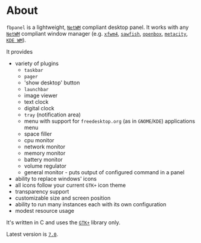 # About

`fbpanel` is a lightweight, [`NetWM`] compliant desktop panel.
It works with any [`NetWM`] compliant window manager
(e.g. [`xfwm4`], [`sawfish`], [`openbox`], [`metacity`], [`KDE WM`]).

[`NetWM`]: https://www.freedesktop.org/wiki/Specifications/wm-spec/
[`xfwm4`]: https://xfce.org/
[`sawfish`]: https://sawfish.fandom.com
[`openbox`]: http://openbox.org
[`metacity`]: https://wiki.gnome.org/Projects/Metacity
[`KDE WM`]: https://kde.org/

It provides

- variety of plugins
    - `taskbar`
    - `pager`
    - 'show desktop' button
    - `launchbar`
    - image viewer
    - text clock
    - digital clock
    - `tray` (notification area)
    - menu with support for `freedesktop.org` (as in `GNOME`/`KDE`) applications menu
    - space filler
    - cpu monitor
    - network monitor
    - memory monitor
    - battery monitor
    - volume regulator
    - general monitor - puts output of configured command in a panel
- ability to replace windows' icons
- all icons follow your current `GTK+` icon theme
- transparency support
- customizable size and screen position
- ability to run many instances each with its own configuration
- modest resource usage

It's written in C and uses the [`GTK+`] library only.

[`GTK+`]: https://www.gtk.org/

Latest version is [`7.0`](https://github.com/aanatoly/fbpanel).
